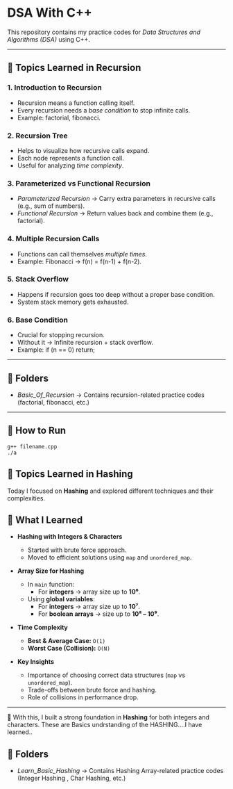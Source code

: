 # DSA With C++

This repository contains my practice codes for *Data Structures and Algorithms (DSA)* using C++.

---

## 📘 Topics Learned in Recursion

### 1. Introduction to Recursion
- Recursion means a function calling itself.
- Every recursion needs a *base condition* to stop infinite calls.
- Example: factorial, fibonacci.

### 2. Recursion Tree
- Helps to visualize how recursive calls expand.
- Each node represents a function call.
- Useful for analyzing *time complexity*.

### 3. Parameterized vs Functional Recursion
- *Parameterized Recursion* → Carry extra parameters in recursive calls (e.g., sum of numbers).
- *Functional Recursion* → Return values back and combine them (e.g., factorial).

### 4. Multiple Recursion Calls
- Functions can call themselves *multiple times*.
- Example: Fibonacci → f(n) = f(n-1) + f(n-2).

### 5. Stack Overflow
- Happens if recursion goes too deep without a proper base condition.
- System stack memory gets exhausted.

### 6. Base Condition
- Crucial for stopping recursion.
- Without it → Infinite recursion + stack overflow.
- Example: if (n == 0) return;

---

## 📂 Folders
- *Basic_Of_Recursion* → Contains recursion-related practice codes (factorial, fibonacci, etc.)

---

## 🚀 How to Run
```
g++ filename.cpp
./a

```

## 📘 Topics Learned in Hashing 

Today I focused on **Hashing** and explored different techniques and their complexities.

## 🔑 What I Learned
- **Hashing with Integers & Characters**
  - Started with brute force approach.
  - Moved to efficient solutions using `map` and `unordered_map`.

- **Array Size for Hashing**
  - In `main` function:
    - For **integers** → array size up to **10⁶**.
  - Using **global variables**:
    - For **integers** → array size up to **10⁷**.
    - For **boolean arrays** → size up to **10⁸ – 10⁹**.

- **Time Complexity**
  - **Best & Average Case:** `O(1)`
  - **Worst Case (Collision):** `O(N)`

- **Key Insights**
  - Importance of choosing correct data structures (`map` vs `unordered_map`).
  - Trade-offs between brute force and hashing.
  - Role of collisions in performance drop.

---

📍 With this, I built a strong foundation in **Hashing** for both integers and characters.
These are Basics undrstanding of the HASHING....I have learned..


## 📂 Folders
- *Learn_Basic_Hashing* → Contains Hashing Array-related practice codes (Integer Hashing , Char Hashing, etc.)